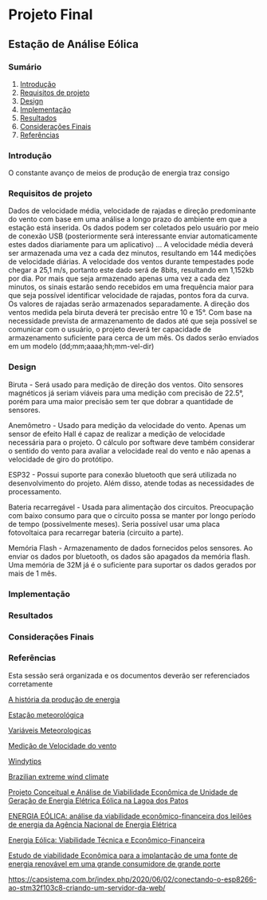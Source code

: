 # Projeto Final

## Estação de Análise Eólica

### Sumário
1. [Introdução](#introdução)
2. [Requisitos de projeto](#requisitos-de-projeto)
3. [Design](#design)
4. [Implementação](#implementação)
5. [Resultados](#resultados)
6. [Considerações Finais](#considerações-finais)
7. [Referências](#referências)

### Introdução

O constante avanço de meios de produção de energia traz consigo 

### Requisitos de projeto

Dados de velocidade média, velocidade de rajadas e direção predominante do vento com base em uma análise a longo prazo do ambiente em que a estação está inserida. Os dados podem ser coletados pelo usuário por meio de conexão USB (posteriormente será interessante enviar automaticamente estes dados diariamente para um aplicativo)
...
A velocidade média deverá ser armazenada uma vez a cada dez minutos, resultando em 144 medições de velocidade diárias. A velocidade dos ventos durante tempestades pode chegar a 25,1 m/s, portanto este dado será de 8bits, resultando em 1,152kb por dia.
Por mais que seja armazenado apenas uma vez a cada dez minutos, os sinais estarão sendo recebidos em uma frequência maior para que seja possível identificar velocidade de rajadas, pontos fora da curva. Os valores de rajadas serão armazenados separadamente.
A direção dos ventos medida pela biruta deverá ter precisão entre 10 e 15°.
Com base na necessidade prevista de armazenamento de dados até que seja possível se comunicar com o usuário, o projeto deverá ter capacidade de armazenamento suficiente para cerca de um mês.
Os dados serão enviados em um modelo (dd;mm;aaaa;hh;mm-vel-dir)


### Design

Biruta - Será usado para medição de direção dos ventos. Oito sensores magnéticos já seriam viáveis para uma medição com precisão de 22.5°, porém para uma maior precisão sem ter que dobrar a quantidade de sensores. 

Anemômetro - Usado para medição da velocidade do vento. Apenas um sensor de efeito Hall é capaz de realizar a medição de velocidade necessária para o projeto. O cálculo por software deve também considerar o sentido do vento para avaliar a velocidade real do vento e não apenas a velocidade de giro do protótipo.

ESP32 - Possui suporte para conexão bluetooth que será utilizada no desenvolvimento do projeto. Além disso, atende todas as necessidades de processamento.

Bateria recarregável - Usada para alimentação dos circuitos. Preocupação com baixo consumo para que o circuito possa se manter por longo período de tempo (possivelmente meses). Seria possível usar uma placa fotovoltaica para recarregar bateria (circuito a parte).

Memória Flash - Armazenamento de dados fornecidos pelos sensores. Ao enviar os dados por bluetooth, os dados são apagados da memória flash. Uma memória de 32M já é o suficiente para suportar os dados gerados por mais de 1 mês.

### Implementação
### Resultados
### Considerações Finais
### Referências
Esta sessão será organizada e os documentos deverão ser referenciados corretamente

[A história da produção de energia](https://www.quantumengenharia.net.br/historia-da-producao-de-energia-sustentabilidade/)

[Estação meteorológica](http://wiki.foz.ifpr.edu.br/wiki/index.php/Estacao_Meteorologica)

[Variáveis Meteorologicas](https://content.meteoblue.com/pt/especificacoes/variaveis-meteorologicas/vento#:~:text=Para%20a%20velocidade%20do%20vento,1%20kn%20%3D%201.852%20km%2Fh)

[Medição de Velocidade do vento](https://www.climadeensinar.com.br/post/2016/09/08/como-%C3%A9-medida-a-velocidade-do-vento)

[Windytips](https://www.windytips.com/)

[Brazilian extreme wind climate](https://lume.ufrgs.br/bitstream/handle/10183/198303/001099204.pdf?sequence=1&isAllowed=y)

[Projeto Conceitual e Análise de Viabilidade Econômica de Unidade de Geração de Energia Elétrica Eólica na Lagoa dos Patos](https://ecen.com/eee83/eee83p/viabilidade_energia_eolica.htm)

[ENERGIA EÓLICA: análise da viabilidade econômico-financeira dos leilões de energia da Agência Nacional de Energia Elétrica](https://engemausp.submissao.com.br/22/arquivos/559.pdf)

[Energia Eólica: Viabilidade Técnica e Econômico-Financeira](https://www.monografias.ufop.br/bitstream/35400000/208/1/MONOGRAFIA_EnergiaE%C3%B3licaViabilidade.pdf)

[Estudo de viabilidade Econômica para a implantação de uma fonte de energia renovável em uma grande consumidore de grande porte](http://repositorio.utfpr.edu.br/jspui/bitstream/1/12581/1/viabilidadeimplanta%C3%A7%C3%A3oenergiarenov%C3%A1vel.pdf)

https://capsistema.com.br/index.php/2020/06/02/conectando-o-esp8266-ao-stm32f103c8-criando-um-servidor-da-web/
